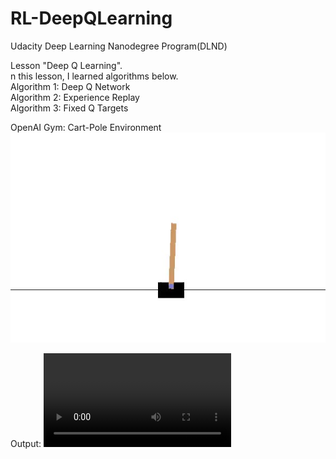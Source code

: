 # RL-DeepQLearning
Udacity Deep Learning Nanodegree Program(DLND)  
  
Lesson "Deep Q Learning".  
n this lesson, I learned algorithms below.  
Algorithm 1: Deep Q Network  
Algorithm 2: Experience Replay  
Algorithm 3: Fixed Q Targets  
  
OpenAI Gym: Cart-Pole Environment  
![alt text](https://github.com/TakumaKawahara/RL-DeepQLearning/blob/master/assets/cart-pole.jpg)    
  
Output: 
![Watch the video](https://github.com/TakumaKawahara/RL-DeepQLearning/blob/master/result_video.mp4)
